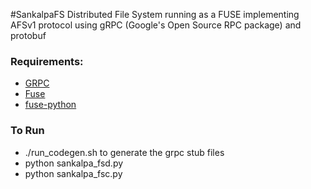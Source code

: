 #SankalpaFS
Distributed File System running as a FUSE implementing AFSv1 protocol using gRPC (Google's Open Source RPC package) and protobuf
### Requirements: 
- [GRPC](http://www.grpc.io/)
- [Fuse](http://fuse.sourceforge.net/)
- [fuse-python](http://sourceforge.net/projects/fuse/files/fuse-python/0.2.1/)
### To Run
- ./run_codegen.sh to generate the grpc stub files
- python sankalpa_fsd.py <path-to-dir>
- python sankalpa_fsc.py <path-to-mountpoint> <path-to-cache>
